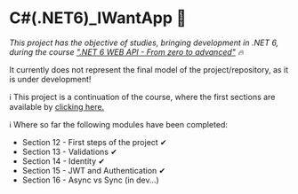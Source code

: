 # C#(.NET6)_IWantApp 🚀

_This project has the objective of studies, bringing development in .NET 6, during the course [".NET 6 WEB API - From zero to advanced"](https://www.udemy.com/course/net-6-web-api-do-zero-ao-avancado/) 🔥_

It currently does not represent the final model of the project/repository, as it is under development!

ℹ️ This project is a continuation of the course, where the first sections are available by [clicking here.](https://github.com/joaopelisson/.NET6_WebAPI)


ℹ️ Where so far the following modules have been completed:
- Section 12 - First steps of the project ✔
- Section 13 - Validations ✔
- Section 14 - Identity ✔
- Section 15 - JWT and Authentication ✔
- Section 16 - Async vs Sync (in dev...) 
